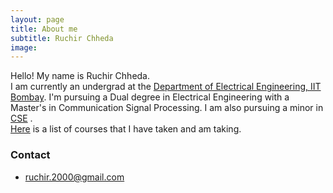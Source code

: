 ```yaml
---
layout: page
title: About me
subtitle: Ruchir Chheda
image:
---
```


Hello! My name is Ruchir Chheda.  
I am currently an undergrad at the [Department of Electrical Engineering, IIT Bombay](http://www.ee.iitb.ac.in). I'm pursuing a Dual degree in Electrical Engineering with a Master's in Communication Signal Processing. I am also pursuing a minor in [CSE](http://www.cse.iitb.ac.in) .   
[Here](/aboutme/courses) is a list of courses that I have taken and am taking.

### Contact

* [ruchir.2000@gmail.com](mailto:ruchir.2000@gmail.com)

